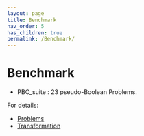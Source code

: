 ```yaml
---
layout: page
title: Benchmark
nav_order: 5
has_children: true
permalink: /Benchmark/
---
```


# Benchmark

+ PBO_suite : 23 pseudo-Boolean Problems.

For details:
* [Problems](Problems/)
* [Transformation](Transformation/)

